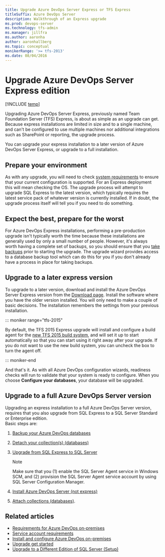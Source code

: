 ```yaml
---
title: Upgrade Azure DevOps Server Express or TFS Express  
titleSuffix: Azure DevOps Server   
description: Walkthrough of an Express upgrade
ms.prod: devops-server
ms.technology: tfs-admin
ms.manager: jillfra
ms.author: aaronha
author: aaronhallberg
ms.topic: conceptual
monikerRange: '>= tfs-2013'
ms.date: 08/04/2016
---
```


# Upgrade Azure DevOps Server Express edition

[!INCLUDE [temp](../_shared/version-tfs-all-versions.md)]

Upgrading Azure DevOps Server Express, previously named Team Foundation Server (TFS) Express, is about as simple as an upgrade can get. Because express installations are limited in size and to a single machine, and can't be configured to use multiple machines nor additional integrations such as SharePoint or reporting, the upgrade process. 

You can upgrade your express installation to a later version of Azure DevOps Server Express, or upgrade to a full installation. 

## Prepare your environment

As with any upgrade, you will need to check [system requirements](../requirements.md) to
ensure that your current configuration is supported. For an Express deployment this will mean 
checking the OS. The upgrade process will attempt to upgrade SQL Express to the latest version, which typically requires the latest service pack of whatever version
is currently installed. If in doubt, the upgrade process itself will tell you if you need to do 
something. 

## Expect the best, prepare for the worst

For Azure DevOps Express installations, performing a pre-production upgrade isn't typically worth the time 
because these installations are generally used by only a small number of people. 
However, it's always worth having a complete set of backups, so you should ensure that 
you [take backups](../admin/backup/back-up-restore.md) prior to starting the upgrade. The upgrade wizard provides access to a
database backup tool which can do this for you if you don't already have a process in place for
taking backups.

## Upgrade to a later express version

To upgrade to a later version, download and install the Azure DevOps Server Express version from the [Download page](https://www.visualstudio.com/downloads/download-visual-studio-vs). Install the software 
where you have the older version installed.
You will only need to make a couple of basic decisions. The installation remembers the settings from your previous installation.

::: moniker range="tfs-2015"

By default, the TFS 2015 Express upgrade will install and configure a build agent for the 
[new TFS 2015 build system](/azure/devops/build-release/overview), and will set it up to start automatically
so that you can start using it right away after your upgrade. If you do not want to use the 
new build system, you can uncheck the box to turn the agent off.

::: moniker-end

And that's it. As with all Azure DevOps configuration wizards, readiness checks will run to validate that your
system is ready to configure. When you choose **Configure your databases**, your database will be upgraded. 

## Upgrade to a full Azure DevOps Server version

Upgrading an express installation to a full Azure DevOps Server version, requires that you also upgrade from SQL Express to a SQL Server Standard or Enterprise edition.  
Basic steps are: 

1. [Backup your Azure DevOps databases](../admin/backup/back-up-restore.md)  

2. [Detach your collection(s) (databases)](../admin/move-project-collection.md#detach-coll)  

3. [Upgrade from SQL Express to SQL Server](/sql/database-engine/install-windows/upgrade-to-a-different-edition-of-sql-server-setup)  

	> [!NOTE]   
	> Make sure that you (1) enable the SQL Server Agent service in Windows SCM, and (2) provision the SQL Server Agent service account by using SQL Server Configuration Manager.  

4. [Install Azure DevOps Server (not express)](../install/single-server.md) 

5. [Attach collections (databases)](../admin/move-project-collection.md#attach-coll).  


## Related articles

- [Requirements for Azure DevOps on-premises](../requirements.md)
- [Service account requirements](../account-requirements.md)
- [Install and configure Azure DevOps on-premises](../install/get-started.md)
- [Upgrade get started](get-started.md)
- [Upgrade to a Different Edition of SQL Server (Setup)](/sql/database-engine/install-windows/upgrade-to-a-different-edition-of-sql-server-setup)